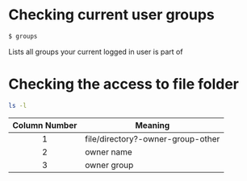 # Checking current user groups
```bash
$ groups
```
Lists all groups your current logged in user is part of
# Checking the access to file folder
```bash
ls -l
```
|Column Number| Meaning|
|:------------:|--------|
|1|file/directory?-owner-group-other|
|2|owner name|
|3|owner group|
